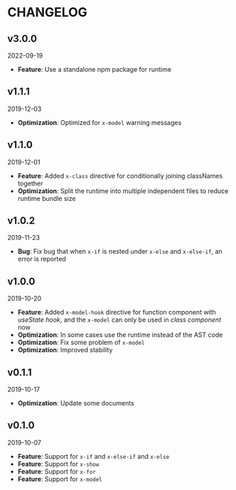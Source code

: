 # CHANGELOG

## v3.0.0
2022-09-19

- **Feature**: Use a standalone npm package for runtime

## v1.1.1
2019-12-03

- **Optimization**: Optimized for `x-model` warning messages

## v1.1.0
2019-12-01

- **Feature**: Added `x-class` directive for conditionally joining classNames together
- **Optimization**: Split the runtime into multiple independent files to reduce runtime bundle size

## v1.0.2
2019-11-23

- **Bug**: Fix bug that when `x-if` is nested under `x-else` and `x-else-if`, an error is reported

## v1.0.0
2019-10-20

- **Feature**: Added `x-model-hook` directive for function component with *useState hook*, and the `x-model` can only be used in *class component* now
- **Optimization**: In some cases use the runtime instead of the AST code
- **Optimization**: Fix some problem of `x-model`
- **Optimization**: Improved stability

## v0.1.1
2019-10-17

- **Optimization**: Update some documents


## v0.1.0
2019-10-07

- **Feature**: Support for `x-if` and `x-else-if` and `x-else`
- **Feature**: Support for `x-show`
- **Feature**: Support for `x-for`
- **Feature**: Support for `x-model`
